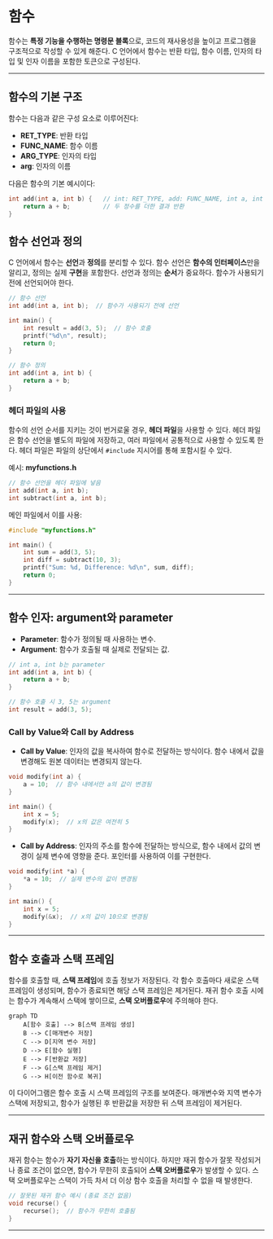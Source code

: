 # 함수

함수는 **특정 기능을 수행하는 명령문 블록**으로, 코드의 재사용성을 높이고 프로그램을 구조적으로 작성할 수 있게 해준다. C 언어에서 함수는 반환 타입, 함수 이름, 인자의 타입 및 인자 이름을 포함한 토큰으로 구성된다.

---

## 함수의 기본 구조

함수는 다음과 같은 구성 요소로 이루어진다:

- **RET_TYPE**: 반환 타입
- **FUNC_NAME**: 함수 이름
- **ARG_TYPE**: 인자의 타입
- **arg**: 인자의 이름

다음은 함수의 기본 예시이다:

```c
int add(int a, int b) {   // int: RET_TYPE, add: FUNC_NAME, int a, int b: ARG_TYPE 및 arg
    return a + b;         // 두 정수를 더한 결과 반환
}
```

## 함수 선언과 정의

C 언어에서 함수는 **선언**과 **정의**를 분리할 수 있다. 함수 선언은 **함수의 인터페이스**만을 알리고, 정의는 실제 **구현**을 포함한다. 선언과 정의는 **순서**가 중요하다. 함수가 사용되기 전에 선언되어야 한다.

```c
// 함수 선언
int add(int a, int b);  // 함수가 사용되기 전에 선언

int main() {
    int result = add(3, 5);  // 함수 호출
    printf("%d\n", result);
    return 0;
}

// 함수 정의
int add(int a, int b) {
    return a + b;
}
```

### 헤더 파일의 사용

함수의 선언 순서를 지키는 것이 번거로울 경우, **헤더 파일**을 사용할 수 있다. 헤더 파일은 함수 선언을 별도의 파일에 저장하고, 여러 파일에서 공통적으로 사용할 수 있도록 한다. 헤더 파일은 파일의 상단에서 `#include` 지시어를 통해 포함시킬 수 있다.

예시: **myfunctions.h**

```c
// 함수 선언을 헤더 파일에 넣음
int add(int a, int b);
int subtract(int a, int b);
```

메인 파일에서 이를 사용:

```c
#include "myfunctions.h"

int main() {
    int sum = add(3, 5);
    int diff = subtract(10, 3);
    printf("Sum: %d, Difference: %d\n", sum, diff);
    return 0;
}
```

---

## 함수 인자: argument와 parameter

- **Parameter**: 함수가 정의될 때 사용하는 변수.
- **Argument**: 함수가 호출될 때 실제로 전달되는 값.

```c
// int a, int b는 parameter
int add(int a, int b) {
    return a + b;
}

// 함수 호출 시 3, 5는 argument
int result = add(3, 5);
```

### Call by Value와 Call by Address

- **Call by Value**: 인자의 값을 복사하여 함수로 전달하는 방식이다. 함수 내에서 값을 변경해도 원본 데이터는 변경되지 않는다.

```c
void modify(int a) {
    a = 10;  // 함수 내에서만 a의 값이 변경됨
}

int main() {
    int x = 5;
    modify(x);  // x의 값은 여전히 5
}
```

- **Call by Address**: 인자의 주소를 함수에 전달하는 방식으로, 함수 내에서 값의 변경이 실제 변수에 영향을 준다. 포인터를 사용하여 이를 구현한다.

```c
void modify(int *a) {
    *a = 10;  // 실제 변수의 값이 변경됨
}

int main() {
    int x = 5;
    modify(&x);  // x의 값이 10으로 변경됨
}
```

---

## 함수 호출과 스택 프레임

함수를 호출할 때, **스택 프레임**에 호출 정보가 저장된다. 각 함수 호출마다 새로운 스택 프레임이 생성되며, 함수가 종료되면 해당 스택 프레임은 제거된다. 재귀 함수 호출 시에는 함수가 계속해서 스택에 쌓이므로, **스택 오버플로우**에 주의해야 한다.

```mermaid
graph TD
    A[함수 호출] --> B[스택 프레임 생성]
    B --> C[매개변수 저장]
    C --> D[지역 변수 저장]
    D --> E[함수 실행]
    E --> F[반환값 저장]
    F --> G[스택 프레임 제거]
    G --> H[이전 함수로 복귀]
```

이 다이어그램은 함수 호출 시 스택 프레임의 구조를 보여준다. 매개변수와 지역 변수가 스택에 저장되고, 함수가 실행된 후 반환값을 저장한 뒤 스택 프레임이 제거된다.

---

## 재귀 함수와 스택 오버플로우

재귀 함수는 함수가 **자기 자신을 호출**하는 방식이다. 하지만 재귀 함수가 잘못 작성되거나 종료 조건이 없으면, 함수가 무한히 호출되어 **스택 오버플로우**가 발생할 수 있다. 스택 오버플로우는 스택이 가득 차서 더 이상 함수 호출을 처리할 수 없을 때 발생한다.

```c
// 잘못된 재귀 함수 예시 (종료 조건 없음)
void recurse() {
    recurse();  // 함수가 무한히 호출됨
}
```

---
